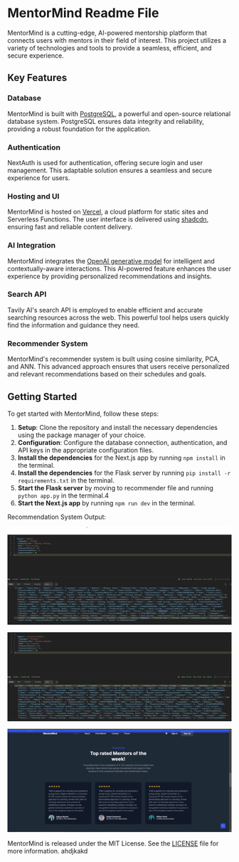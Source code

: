 MentorMind Readme File
=====================

MentorMind is a cutting-edge, AI-powered mentorship platform that connects users with mentors in their field of interest. This project utilizes a variety of technologies and tools to provide a seamless, efficient, and secure experience.

Key Features
------------

### Database

MentorMind is built with [PostgreSQL](https://www.postgresql.org/), a powerful and open-source relational database system. PostgreSQL ensures data integrity and reliability, providing a robust foundation for the application.

### Authentication

NextAuth is used for authentication, offering secure login and user management. This adaptable solution ensures a seamless and secure experience for users.

### Hosting and UI

MentorMind is hosted on [Vercel](https://vercel.com/), a cloud platform for static sites and Serverless Functions. The user interface is delivered using [shadcdn](https://ui.shadcn.com/), ensuring fast and reliable content delivery.

### AI Integration

MentorMind integrates the [OpenAI generative model](https://openai.com/api/) for intelligent and contextually-aware interactions. This AI-powered feature enhances the user experience by providing personalized recommendations and insights.

### Search API

Tavily AI's search API is employed to enable efficient and accurate searching  resources across the web. This powerful tool helps users quickly find the information and guidance they need.

### Recommender System

MentorMind's recommender system is built using cosine similarity, PCA, and ANN. This advanced approach ensures that users receive personalized and relevant recommendations based on their schedules and goals.

Getting Started
---------------

To get started with MentorMind, follow these steps:

1. **Setup**: Clone the repository and install the necessary dependencies using the package manager of your choice.
2. **Configuration**: Configure the database connection, authentication, and API keys in the appropriate configuration files.
3. **Install the dependencies** for the Next.js app by running `npm install` in the terminal.
4. **Install the dependencies** for the Flask server by running `pip install -r requirements.txt` in the terminal.
5. **Start the Flask server** by moving to recommender file and running `python app.py` in the terminal.4
6. **Start the Next.js app** by running `npm run dev` in the terminal.


Recommendation System Output:

![alt text](<WhatsApp Image 2024-04-21 at 1.05.50 PM.jpeg>)

![alt text](<WhatsApp Image 2024-04-21 at 1.02.13 PM.jpeg>)

![alt text](image.png)


MentorMind is released under the MIT License. See the [LICENSE](LICENSE) file for more information.
ahdjkakd